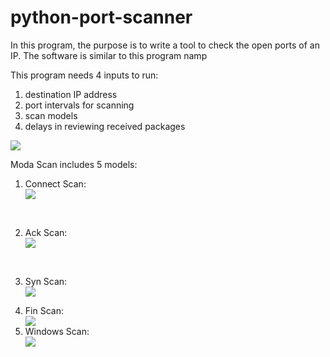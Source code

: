 # python-port-scanner
In this program, the purpose is to write a tool to check the open ports of an IP. The software is similar to this program namp

This program needs 4 inputs to run:
<ol>
  <li> destination IP address</li>

<li> port intervals for scanning</li>

<li>scan models</li>

<li>delays in reviewing received packages</li>
</ol>

<image src = "https://raw.githubusercontent.com/zahraakhlaghi/python-port-scanner/master/image/help.png" />

Moda Scan includes 5 models:
<ol>
<li> ‫‪Connect‬‬ ‫‪Scan‬‬:</li>
<image src = "https://raw.githubusercontent.com/zahraakhlaghi/python-port-scanner/master/image/connect.png" />


‫‪<li> Ack‬‬ ‫‪Scan‬‬:</li>
<image src = "https://raw.githubusercontent.com/zahraakhlaghi/python-port-scanner/master/image/ack.png" />


‫‪<li> Syn‬‬ ‫‪Scan‬‬:</li>
<image src = "https://raw.githubusercontent.com/zahraakhlaghi/python-port-scanner/master/image/syn.png" />


<li> ‫‪Fin‬‬ ‫‪Scan‬‬:</li>
<image src = "https://raw.githubusercontent.com/zahraakhlaghi/python-port-scanner/master/image/fin.png" />


<li> ‫‪Windows‬‬ ‫‪Scan‬‬:</li>
<image src = "https://raw.githubusercontent.com/zahraakhlaghi/python-port-scanner/master/image/window.png" />
</ol?
